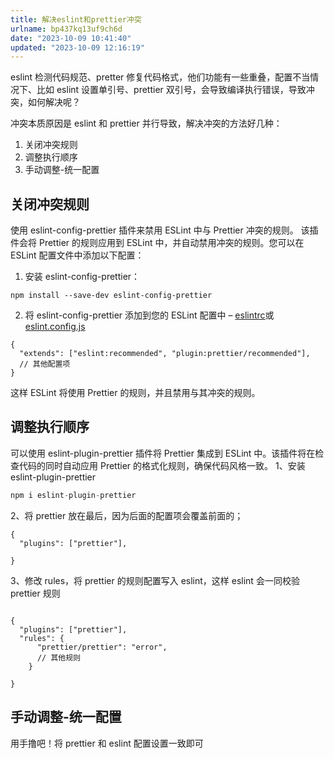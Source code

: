 ```yaml
---
title: 解决eslint和prettier冲突
urlname: bp437kq13uf9ch6d
date: "2023-10-09 10:41:40"
updated: "2023-10-09 12:16:19"
---
```


eslint 检测代码规范、pretter 修复代码格式，他们功能有一些重叠，配置不当情况下、比如 eslint 设置单引号、prettier 双引号，会导致编译执行错误，导致冲突，如何解决呢？

冲突本质原因是 eslint 和 prettier 并行导致，解决冲突的方法好几种：

1. 关闭冲突规则
2. 调整执行顺序
3. 手动调整-统一配置

## 关闭冲突规则

使用 eslint-config-prettier 插件来禁用 ESLint 中与 Prettier 冲突的规则。
该插件会将 Prettier 的规则应用到 ESLint 中，并自动禁用冲突的规则。您可以在 ESLint 配置文件中添加以下配置：

1. 安装 eslint-config-prettier：

```
npm install --save-dev eslint-config-prettier
```

2. 将 eslint-config-prettier 添加到您的 ESLint 配置中 – [eslintrc](https://eslint.org/docs/latest/use/configure/configuration-files)或[eslint.config.js](https://eslint.org/docs/latest/use/configure/configuration-files-new)

```
{
  "extends": ["eslint:recommended", "plugin:prettier/recommended"],
  // 其他配置项
}
```

这样 ESLint 将使用 Prettier 的规则，并且禁用与其冲突的规则。

## 调整执行顺序

可以使用 eslint-plugin-prettier 插件将 Prettier 集成到 ESLint 中。该插件将在检查代码的同时自动应用 Prettier 的格式化规则，确保代码风格一致。
1、安装 eslint-plugin-prettier

```javascript
npm i eslint-plugin-prettier
```

2、将 prettier 放在最后，因为后面的配置项会覆盖前面的；

```
{
  "plugins": ["prettier"],

}
```

3、修改 rules，将 prettier 的规则配置写入 eslint，这样 eslint 会一同校验 prettier 规则

```

{
  "plugins": ["prettier"],
  "rules": {
      "prettier/prettier": "error",
      // 其他规则
    }

}
```

## 手动调整-统一配置

用手撸吧！将 prettier 和 eslint 配置设置一致即可

